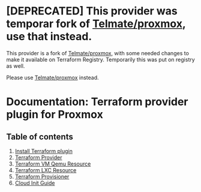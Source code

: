 # [DEPRECATED] This provider was temporar fork of [Telmate/proxmox](https://registry.terraform.io/providers/Telmate/proxmox), use that instead.

This provider is a fork of [Telmate/proxmox](https://registry.terraform.io/providers/Telmate/proxmox), with some needed changes to make it available on Terraform Registry. Temporarily this was put on registry as well.

Please use [Telmate/proxmox](https://registry.terraform.io/providers/Telmate/proxmox) instead.

# Documentation: Terraform provider plugin for Proxmox

## Table of contents

1. [Install Terraform plugin](installation.md) 
1. [Terraform Provider](provider.md) 
1. [Terraform VM Qemu Resource](resource_vm_qemu.md) 
1. [Terraform LXC Resource](resource_lxc.md) 
1. [Terraform Provisioner](provisioner.md) 
1. [Cloud Init Guide](cloud_init_guide.md) 
